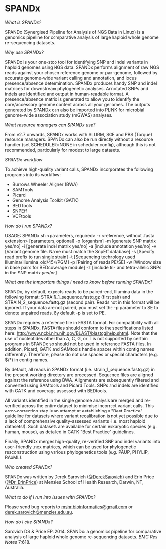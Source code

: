 # SPANDx

<i>What is SPANDx?</i>

SPANDx (Synergised Pipeline for Analysis of NGS Data in Linux) is a genomics pipeline for comparative analysis of large haploid whole genome re-sequencing datasets. 

<i>Why use SPANDx?</i>

SPANDx is your one-stop tool for identifying SNP and indel variants in haploid genomes using NGS data. SPANDx performs alignment of raw NGS reads against your chosen reference genome or pan-genome, followed by accurate genome-wide variant calling and annotation, and locus presence/absence determination. SPANDx produces handy SNP and indel matrices for downstream phylogenetic analyses. Annotated SNPs and indels are identified and output in human-readable format. A presence/absence matrix is generated to allow you to identify the core/accessory genome content across all your genomes. The outputs generated by SPANDx can also be imported into PLINK for microbial genome-wide association study (mGWAS) analyses.

<i>What resource managers can SPANDx use?</i>

From v2.7 onwards, SPANDx  works with SLURM, SGE and PBS (Torque) resource managers. SPANDx can also be run directly without a resource handler (set SCHEDULER=NONE in scheduler.config), although this is not recommended, particularly for modest to large datasets.

<i>SPANDx workflow</i>

To achieve high-quality variant calls, SPANDx incorporates the following programs into its workflow:

- Burrows Wheeler Aligner (BWA)
- SAMTools
- Picard
- Genome Analysis Toolkit (GATK)
- BEDTools
- SNPEff
- VCFtools

<i>How do I run SPANDx?</i>

USAGE: SPANDx.sh 
<parameters, required> 
-r <reference, without .fasta extension> 
[parameters, optional] 
-o [organism] 
-m [generate SNP matrix yes/no] 
-i [generate indel matrix yes/no] 
-a [include annotation yes/no] 
-v [Variant genome file. Name must match the SnpEff database] 
-s [Specify read prefix to run single strain] 
-t [Sequencing technology used Illumina/Illumina_old/454/PGM] 
-p [Pairing of reads PE/SE] 
-w [Window size in base pairs for BEDcoverage module]
-z [include tri- and tetra-allelic SNPs in the SNP matrix yes/no]

<i>What are the inmportant things I need to know before running SPANDx?</i>

SPANDx, by default, expects reads to be paired-end, Illumina data in the following format: STRAIN_1_sequence.fastq.gz (first pair) and STRAIN_2_sequence.fastq.gz (second pair). 
Reads not in this format will be ignored.
If your data are not paired, you must set the -p parameter to SE to denote unpaired reads. By default -p is set to PE.

SPANDx requires a reference file in FASTA format. 
For compatibility with all steps in SPANDx, FASTA files should conform to the specifications listed here: http://www.ncbi.nlm.nih.gov/BLAST/blastcgihelp.shtml.
Note that the use of nucleotides other than A, C, G, or T is not supported by certain programs in SPANDx so should not be used in reference FASTA files. 
In addition, Picard, GATK and SAMtools handle spaces within contig names differently. Therefore, please do not use spaces or special characters (e.g. $/*) in contig names.

By default, all reads in SPANDx format (i.e. strain_1_sequence.fastq.gz) in the present working directory are processed. 
Sequence files are aligned against the reference using BWA. Alignments are subsequently filtered and converted using SAMtools and Picard Tools.
SNPs and indels are identified with GATK and coverage assessed with BEDtools. 

All variants identified in the single genome analysis are merged and re-verified across the entire dataset to minimise incorrect variant calls. This error-correction step is an attempt at establishing a "Best Practice" guideline for datasets where variant recalibration is not yet possible due to a lack of comprehensive quality-assessed variants (i.e. most haploid datasets!). Such datasets are available for certain eukaryotic species (e.g. human, mouse), as detailed in GATK "Best Practice" guidelines.

Finally, SPANDx merges high-quality, re-verified SNP and indel variants into user-friendly .nex matrices, which can be used for phylogenetic resconstruction using various phylogenetics tools (e.g. PAUP, PHYLIP, RAxML).

<i>Who created SPANDx?</i>

SPANDx was written by Derek Sarovich ([@DerekSarovich](https://twitter.com/DerekSarovich)) and Erin Price ([@Dr_ErinPrice](https://twitter.com/Dr_ErinPrice)) at Menzies School of Health Research, Darwin, NT, Australia.

<i>What to do if I run into issues with SPANDx?</i>

Please send bug reports to mshr.bioinformatics@gmail.com or derek.sarovich@menzies.edu.au.

<i>How do I cite SPANDx?</i>

Sarovich DS & Price EP. 2014. SPANDx: a genomics pipeline for comparative analysis of large haploid whole genome re-sequencing datasets. <i>BMC Res Notes</i> 7:618.
